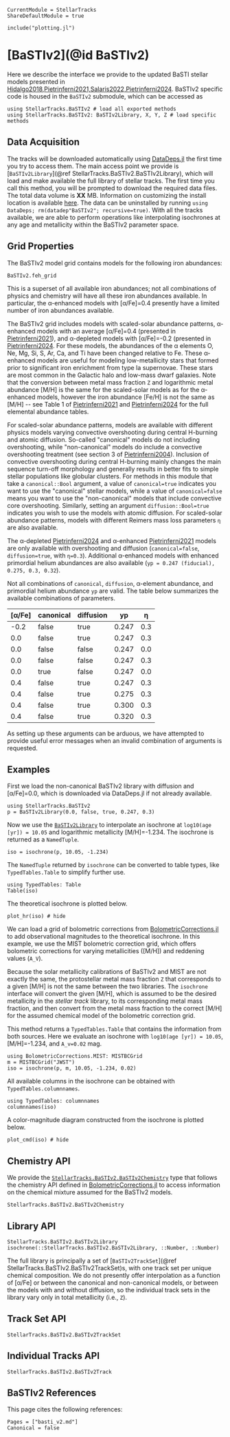 ```@meta
CurrentModule = StellarTracks
ShareDefaultModule = true
```

```@setup
include("plotting.jl")
```

# [BaSTIv2](@id BaSTIv2)

Here we describe the interface we provide to the updated BaSTI stellar models presented in [Hidalgo2018,Pietrinferni2021,Salaris2022,Pietrinferni2024](@citep). BaSTIv2 specific code is housed in the `BaSTIv2` submodule, which can be accessed as

```@example
using StellarTracks.BaSTIv2 # load all exported methods
using StellarTracks.BaSTIv2: BaSTIv2Library, X, Y, Z # load specific methods
```

## Data Acquisition

The tracks will be downloaded automatically using [DataDeps.jl](https://github.com/oxinabox/DataDeps.jl) the first time you try to access them. The main access point we provide is [`BaSTIv2Library`](@ref StellarTracks.BaSTIv2.BaSTIv2Library), which will load and make available the full library of stellar tracks. The first time you call this method, you will be prompted to download the required data files. The total data volume is **XX** MB. Information on customizing the install location is available [here](https://www.oxinabox.net/DataDeps.jl/stable/z10-for-end-users/). The data can be uninstalled by running `using DataDeps; rm(datadep"BaSTIv2"; recursive=true)`. With all the tracks available, we are able to perform operations like interpolating isochrones at any age and metallicity within the BaSTIv2 parameter space.

## Grid Properties
The BaSTIv2 model grid contains models for the following iron abundances:

```@example
BaSTIv2.feh_grid
```

This is a superset of all available iron abundances; not all combinations of physics and chemistry will have all these iron abundances available. In particular, the α-enhanced models with \[α/Fe\]=0.4 presently have a limited number of iron abundances available.

The BaSTIv2 grid includes models with scaled-solar abundance patterns, α-enhanced models with an average \[α/Fe\]=0.4 (presented in [Pietrinferni2021](@citet)), and α-depleted models with \[α/Fe\]=-0.2 (presented in [Pietrinferni2024](@citet). For these models, the abundances of the α elements O, Ne, Mg, Si, S, Ar, Ca, and Ti have been changed relative to Fe. These α-enhanced models are useful for modeling low-metallicity stars that formed prior to significant iron enrichment from type Ia supernovae. These stars are most common in the Galactic halo and low-mass dwarf galaxies. Note that the conversion between metal mass fraction ``Z`` and logarithmic metal abundance \[M/H\] is the same for the scaled-solar models as for the α-enhanced models, however the iron abundance \[Fe/H\] is not the same as \[M/H\] -- see Table 1 of [Pietrinferni2021](@citet) and [Pietrinferni2024](@citet) for the full elemental abundance tables.

For scaled-solar abundance patterns, models are available with different physics models varying convective overshooting during central H-burning and atomic diffusion. So-called "canonical" models do not including overshooting, while "non-canonical" models do include a convective overshooting treatment (see section 3 of [Pietrinferni2004](@citet)). Inclusion of convective overshooting during central H-burning mainly changes the main sequence turn-off morphology and generally results in better fits to simple stellar populations like globular clusters. For methods in this module that take a `canonical::Bool` argument, a value of `canonical=true` indicates you want to use the "canonical" stellar models, while a value of `canonical=false` means you want to use the "non-canonical" models that include convective core overshooting. Similarly, setting an argument `diffusion::Bool=true` indicates you wish to use the models with atomic diffusion. For scaled-solar abundance patterns, models with different Reimers mass loss parameters `η` are also available.

The α-depleted [Pietrinferni2024](@citep) and α-enhanced [Pietrinferni2021](@citep) models are only available with overshooting and diffusion (`canonical=false`, `diffusion=true`, with `η=0.3`). Additional α-enhanced models with enhanced primordial helium abundances are also available (`yp = 0.247 (fiducial), 0.275, 0.3, 0.32`).

Not all combinations of `canonical`, `diffusion`, α-element abundance, and primordial helium abundance `yp` are valid. The table below summarizes the available combinations of parameters.

| \[α/Fe\] | canonical | diffusion | yp    | η   |
|----------|-----------|-----------|-------|-----|
| -0.2     | false     | true      | 0.247 | 0.3 |
| 0.0      | false     | true      | 0.247 | 0.3 |
| 0.0      | false     | false     | 0.247 | 0.0 |
| 0.0      | false     | false     | 0.247 | 0.3 |
| 0.0      | true      | false     | 0.247 | 0.0 |
| 0.4      | false     | true      | 0.247 | 0.3 |
| 0.4      | false     | true      | 0.275 | 0.3 |
| 0.4      | false     | true      | 0.300 | 0.3 |
| 0.4      | false     | true      | 0.320 | 0.3 |

As setting up these arguments can be arduous, we have attempted to provide useful error messages when an invalid combination of arguments is requested.

## Examples
First we load the non-canonical BaSTIv2 library with diffusion and \[α/Fe\]=0.0, which is downloaded via DataDeps.jl if not already available.
```@example
using StellarTracks.BaSTIv2
p = BaSTIv2Library(0.0, false, true, 0.247, 0.3)
```

Now we use the [`BaSTIv2Library`](@ref) to interpolate an isochrone at `log10(age [yr]) = 10.05` and logarithmic metallicity \[M/H\]=-1.234. The isochrone is returned as a `NamedTuple`.
```@example
iso = isochrone(p, 10.05, -1.234)
```

The `NamedTuple` returned by `isochrone` can be converted to table types, like `TypedTables.Table` to simplify further use.
```@example
using TypedTables: Table
Table(iso)
```

The theoretical isochrone is plotted below.

```@example
plot_hr(iso) # hide
```

We can load a grid of bolometric corrections from [BolometricCorrections.jl](https://github.com/cgarling/BolometricCorrections.jl) to add observational magnitudes to the theoretical isochrone. In this example, we use the MIST bolometric correction grid, which offers bolometric corrections for varying metallicities (\[M/H\]) and reddening values (``A_V``).

Because the solar metallicity calibrations of BaSTIv2 and MIST are not exactly the same, the protostellar metal mass fraction ``Z`` that corresponds to a given \[M/H\] is not the same between the two libraries. The `isochrone` interface will convert the given \[M/H\], which is assumed to be the desired metallicity in the *stellar track* library, to its corresponding metal mass fraction, and then convert from the metal mass fraction to the correct \[M/H\] for the assumed chemical model of the bolometric correction grid.

This method returns a `TypedTables.Table` that contains the information from both sources. Here we evaluate an isochrone with `log10(age [yr]) = 10.05`, \[M/H\]=-1.234, and ``A_v=0.02`` mag. 

```@example
using BolometricCorrections.MIST: MISTBCGrid
m = MISTBCGrid("JWST")
iso = isochrone(p, m, 10.05, -1.234, 0.02)
```

All available columns in the isochrone can be obtained with `TypedTables.columnnames`.

```@example
using TypedTables: columnnames
columnnames(iso)
```

A color-magnitude diagram constructed from the isochrone is plotted below.

```@example
plot_cmd(iso) # hide
```

## Chemistry API

We provide the [`StellarTracks.BaSTIv2.BaSTIv2Chemistry`](@ref) type that follows the chemistry API defined in [BolometricCorrections.jl](https://github.com/cgarling/BolometricCorrections.jl) to access information on the chemical mixture assumed for the BaSTIv2 models.

```@docs
StellarTracks.BaSTIv2.BaSTIv2Chemistry
```

## Library API
```@docs
StellarTracks.BaSTIv2.BaSTIv2Library
isochrone(::StellarTracks.BaSTIv2.BaSTIv2Library, ::Number, ::Number)
```

The full library is principally a set of [`BaSTIv2TrackSet`](@ref StellarTracks.BaSTIv2.BaSTIv2TrackSet)s, with one track set per unique chemical composition. We do not presently offer interpolation as a function of \[α/Fe\] or between the canonical and non-canonical models, or between the models with and without diffusion, so the individual track sets in the library vary only in total metallicity (i.e., ``Z``).

## Track Set API
```@docs
StellarTracks.BaSTIv2.BaSTIv2TrackSet
```
 
## Individual Tracks API
```@docs
StellarTracks.BaSTIv2.BaSTIv2Track
```

## BaSTIv2 References
This page cites the following references:

```@bibliography
Pages = ["basti_v2.md"]
Canonical = false
```
